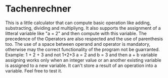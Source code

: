 # Tachenrechner
This is a little calculator that can compute basic operation like adding, substracting, dividing and multipliyng.
It also supports the assignment of a litteral variable like "a = 2" and then compute with this variable.
The precedence of the Operators are also respected and the use of parenthesis too.
The use of a space between operand and operator is mandatory, otherwise may the correct functionality of the program not be guarranted.
Example: 1 + 2 + 3 and not 1+2+3
        a = 2 and b = 3 and then a + b
variable assigning works only when an integer value or an another existing variable is assigned to a new variable. It can't store a result of an operation into a variable.
Feel free to test it.
